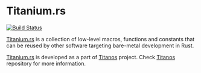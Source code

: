 # Titanium.rs

[![Build Status](https://travis-ci.org/dpc/rdu.svg?branch=master)](https://travis-ci.org/dpc/titanium)

[Titanium.rs][titanium] is a collection of low-level macros, functions and
constants that can be reused by other software targeting bare-metal development
in Rust.

[Titanium.rs][titanium] is developed as a part of [Titanos][titanos] project.
Check [Titanos][titanos] repository for more information.

[titanium]: //github.com/dpc/titanium.rs
[titanos]: //github.com/dpc/titanos
